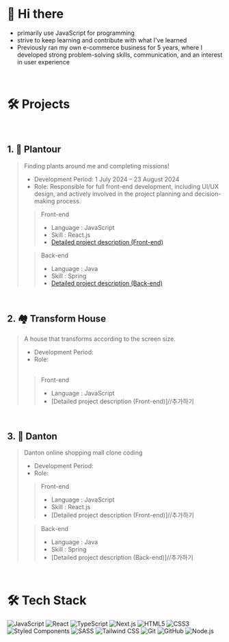# 👋 Hi there

* primarily use JavaScript for programming
* strive to keep learning and contribute with what I've learned
* Previously ran my own e-commerce business for 5 years, where I developed strong problem-solving skills, communication, and an interest in user experience

&nbsp;

# 🛠 Projects

&nbsp;  
## 1. 🌱 Plantour

>Finding plants around me and completing missions!
> &nbsp;  
>  * Development Period: 1 July 2024 – 23 August 2024
>  * Role: Responsible for full front-end development, including UI/UX design, and actively involved in the project planning and decision-making process.
> &nbsp;  
>>Front-end
>>    * Language : JavaScript  
>>    * Skill : React.js  
>>    * [Detailed project description (Front-end)](https://github.com/Plantour/frontend)
>  
>>Back-end
>>    * Language : Java
>>    * Skill : Spring
>>    * [Detailed project description (Back-end)](https://github.com/Plantour/backend)
&nbsp;  

&nbsp;   
## 2. 🏘 Transform House

>A house that transforms according to the screen size.
> &nbsp;  
>  * Development Period: 
>  * Role:  
> &nbsp;  
>>Front-end
>>    * Language : JavaScript  
>>    * [Detailed project description (Front-end)]//추가하기
&nbsp;  

&nbsp;   
## 3. 👕 Danton
>Danton online shopping mall clone coding
> &nbsp;  
>  * Development Period: 
>  * Role: 
> &nbsp;  
>>Front-end
>>    * Language : JavaScript  
>>    * Skill : React.js  
>>    * [Detailed project description (Front-end)]//추가하기
>  
>>Back-end
>>    * Language : Java
>>    * Skill : Spring
>>    * [Detailed project description (Back-end)]//추가하기
&nbsp;  

&nbsp;   
# 🛠 Tech Stack

![JavaScript](https://img.shields.io/badge/-JavaScript-F7DF1E?style=for-the-badge&logo=javascript&logoColor=black)
![React](https://img.shields.io/badge/-React-61DAFB?style=for-the-badge&logo=react&logoColor=black)
![TypeScript](https://img.shields.io/badge/-TypeScript-3178C6?style=for-the-badge&logo=typescript&logoColor=white)
![Next.js](https://img.shields.io/badge/-Next.js-000000?style=for-the-badge&logo=next.js&logoColor=white)
![HTML5](https://img.shields.io/badge/-HTML5-E34F26?style=for-the-badge&logo=html5&logoColor=white)
![CSS3](https://img.shields.io/badge/-CSS3-1572B6?style=for-the-badge&logo=css3&logoColor=white)
![Styled Components](https://img.shields.io/badge/-Styled_Components-DB7093?style=for-the-badge&logo=styled-components&logoColor=white)
![SASS](https://img.shields.io/badge/-SASS-CC6699?style=for-the-badge&logo=sass&logoColor=white)
![Tailwind CSS](https://img.shields.io/badge/-Tailwind_CSS-38B2AC?style=for-the-badge&logo=tailwind-css&logoColor=white)
![Git](https://img.shields.io/badge/-Git-F05032?style=for-the-badge&logo=git&logoColor=white)
![GitHub](https://img.shields.io/badge/-GitHub-181717?style=for-the-badge&logo=github&logoColor=white)
![Node.js](https://img.shields.io/badge/-Node.js-339933?style=for-the-badge&logo=node.js&logoColor=white)

&nbsp;




<!--
**ybmin1/ybmin1** is a ✨ _special_ ✨ repository because its `README.md` (this file) appears on your GitHub profile.

Here are some ideas to get you started:

- 🔭 I’m currently working on ...
- 🌱 I’m currently learning ...
- 👯 I’m looking to collaborate on ...
- 🤔 I’m looking for help with ...
- 💬 Ask me about ...
- 📫 How to reach me: ...
- 😄 Pronouns: ...
- ⚡ Fun fact: ...
-->
